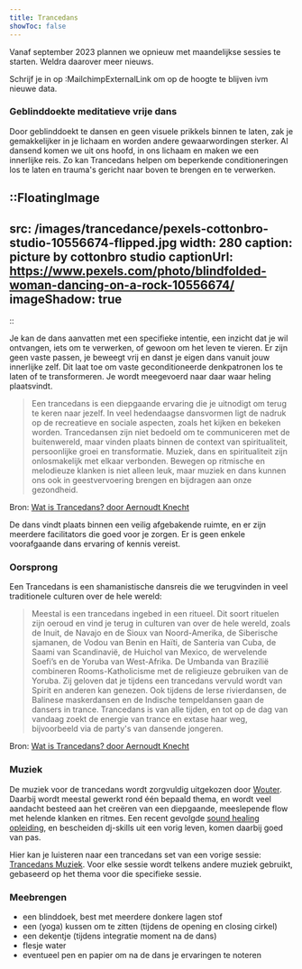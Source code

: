 ```yaml
---
title: Trancedans
showToc: false
---
```


Vanaf september 2023 plannen we opnieuw met maandelijkse sessies te starten. Weldra daarover meer nieuws.

Schrijf je in op :MailchimpExternalLink om op de hoogte te blijven ivm nieuwe data.

### Geblinddoekte meditatieve vrije dans

Door geblinddoekt te dansen en geen visuele prikkels binnen te laten, zak je gemakkelijker in je lichaam en worden andere gewaarwordingen sterker. 
Al dansend komen we uit ons hoofd, in ons lichaam en maken we een innerlijke reis. Zo kan Trancedans helpen om beperkende conditioneringen los te laten en trauma's gericht naar boven te brengen en te verwerken. 

::FloatingImage
---
src: /images/trancedance/pexels-cottonbro-studio-10556674-flipped.jpg
width: 280
caption: picture by cottonbro studio
captionUrl: https://www.pexels.com/photo/blindfolded-woman-dancing-on-a-rock-10556674/
imageShadow: true
---
::

Je kan de dans aanvatten met een specifieke intentie, een inzicht dat je wil ontvangen, iets om te verwerken, of gewoon om het leven te vieren.
Er zijn geen vaste passen, je beweegt vrij en danst je eigen dans vanuit jouw innerlijke zelf. 
Dit laat toe om vaste geconditioneerde denkpatronen los te laten of te transformeren.
Je wordt meegevoerd naar daar waar heling plaatsvindt. 

> Een trancedans is een diepgaande ervaring die je uitnodigt om terug te keren naar jezelf. In veel hedendaagse dansvormen ligt de nadruk op de recreatieve en sociale aspecten, zoals het kijken en bekeken worden.
Trancedansen zijn niet bedoeld om te communiceren met de buitenwereld, maar vinden plaats binnen de context van spiritualiteit, persoonlijke groei en transformatie. Muziek, dans en spiritualiteit zijn onlosmakelijk met elkaar verbonden.
Bewegen op ritmische en melodieuze klanken is niet alleen leuk, maar muziek en dans kunnen ons ook in geestvervoering brengen en bijdragen aan onze gezondheid.

Bron: [Wat is Trancedans? door Aernoudt Knecht](https://www.trancedans.net/trancedans-en-muziek/index.html)

De dans vindt plaats binnen een veilig afgebakende ruimte, en er zijn meerdere facilitators die goed voor je zorgen.
Er is geen enkele voorafgaande dans ervaring of kennis vereist.

### Oorsprong

Een Trancedans is een shamanistische dansreis die we terugvinden in veel traditionele culturen over de hele wereld:
> Meestal is een trancedans ingebed in een ritueel. Dit soort rituelen zijn oeroud en vind je terug in culturen van over de hele wereld, zoals de Inuit, de Navajo en de Sioux van Noord-Amerika, de Siberische sjamanen, de Vodou van Benin en Haïti, de Santeria van Cuba, de Saami van Scandinavië, de Huichol van Mexico, de wervelende Soefi’s en de Yoruba van West-Afrika. De Umbanda van Brazilië combineren Rooms-Katholicisme met de religieuze gebruiken van de Yoruba. Zij geloven dat je tijdens een trancedans vervuld wordt van Spirit en anderen kan genezen. 
Ook tijdens de Ierse rivierdansen, de Balinese maskerdansen en de Indische tempeldansen gaan de dansers in trance. Trancedans is van alle tijden, en tot op de dag van vandaag zoekt de energie van trance en extase haar weg, bijvoorbeeld via de party's van dansende jongeren.

Bron: [Wat is Trancedans? door Aernoudt Knecht](https://www.trancedans.net/trancedans-en-muziek/index.html)

### Muziek

De muziek voor de trancedans wordt zorgvuldig uitgekozen door [Wouter](/about). Daarbij wordt meestal gewerkt rond één bepaald thema, en wordt veel aandacht besteed aan het creëren van een diepgaande, meeslepende flow met helende klanken en ritmes.
Een recent gevolgde [sound healing opleiding](https://www.akasharetreatcenter.com/soundhealing-training), en bescheiden dj-skills uit een vorig leven, komen daarbij goed van pas.

Hier kan je luisteren naar een trancedans set van een vorige sessie: [Trancedans Muziek](/news/trancedancemusic).
Voor elke sessie wordt telkens andere muziek gebruikt, gebaseerd op het thema voor die specifieke sessie.

### Meebrengen
* een blinddoek, best met meerdere donkere lagen stof
* een (yoga) kussen om te zitten (tijdens de opening en closing cirkel)
* een dekentje (tijdens integratie moment na de dans)
* flesje water
* eventueel pen en papier om na de dans je ervaringen te noteren
